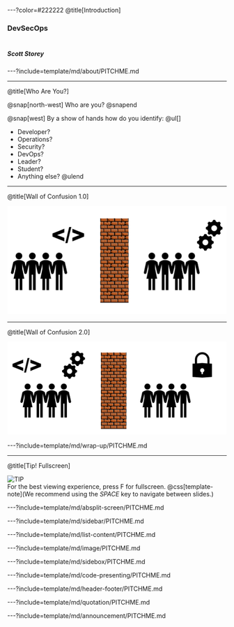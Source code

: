 ---?color=#222222
@title[Introduction]

### DevSecOps<br><br>
##### Scott Storey<br>

---?include=template/md/about/PITCHME.md

---
@title[Who Are You?]

@snap[north-west]
Who are you?
@snapend

@snap[west]
By a show of hands how do you identify:
@ul[]
- Developer?
- Operations?
- Security?
- DevOps?
- Leader?
- Student?
- Anything else?
@ulend

---
@title[Wall of Confusion 1.0]

![Wall of Confusion 1.0](template/img/wallofconfusion1.png)

---
@title[Wall of Confusion 2.0]

![Wall of Confusion 2.0](template/img/wallofconfusion2.png)


---?include=template/md/wrap-up/PITCHME.md

---
@title[Tip! Fullscreen]

![TIP](template/img/tip.png)
<br>
For the best viewing experience, press F for fullscreen.
@css[template-note](We recommend using the *SPACE* key to navigate between slides.)

---?include=template/md/absplit-screen/PITCHME.md

---?include=template/md/sidebar/PITCHME.md

---?include=template/md/list-content/PITCHME.md

---?include=template/md/image/PITCHME.md

---?include=template/md/sidebox/PITCHME.md

---?include=template/md/code-presenting/PITCHME.md

---?include=template/md/header-footer/PITCHME.md

---?include=template/md/quotation/PITCHME.md

---?include=template/md/announcement/PITCHME.md



